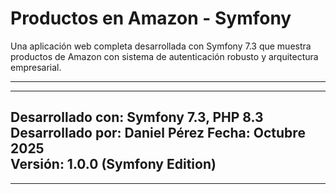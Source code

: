 # Productos en Amazon - Symfony

Una aplicación web completa desarrollada con Symfony 7.3 que muestra productos de Amazon con sistema de autenticación robusto y arquitectura empresarial.


--------------------------------------------------------------------
--------------------------------------------------------------------
**Desarrollado con**: Symfony 7.3, PHP 8.3
**Desarrollado por**: Daniel Pérez
**Fecha**: Octubre 2025  
**Versión**: 1.0.0 (Symfony Edition)
--------------------------------------------------------------------
--------------------------------------------------------------------